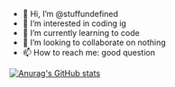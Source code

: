 - 👋 Hi, I’m @stuffundefined
- 👀 I’m interested in coding ig
- 🌱 I’m currently learning to code
- 💞️ I’m looking to collaborate on nothing
- 📫 How to reach me: good question

<!---
stuffundefined/stuffundefined is a ✨ special ✨ repository because its `README.md` (this file) appears on your GitHub profile.
You can click the Preview link to take a look at your changes.
cool
--->
[![Anurag's GitHub stats](https://github-readme-stats.vercel.app/api?username=stuffundefined)](https://github.com/stuffundefined/stuffundefined.github.io)

